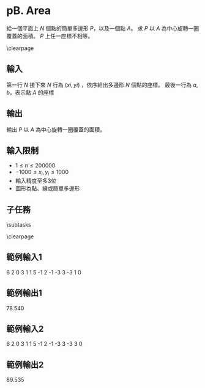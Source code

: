 # pB. Area

給一個平面上 $N$ 個點的簡單多邊形 $P$，以及一個點 $A$。
求 $P$ 以 $A$ 為中心旋轉一圈覆蓋的面積。
$P$ 上任一座標不相等。


\clearpage

## 輸入
第一行 $N$
接下來 $N$ 行為 $(xi, yi)$ ，依序給出多邊形 $N$ 個點的座標。
最後一行為 $a, b$，表示點 $A$ 的座標

## 輸出
輸出 $P$ 以 $A$ 為中心旋轉一圈覆蓋的面積。

## 輸入限制
 - $1 \leq n \leq 200000$
 - $-1000 \leq x_i, y_i \leq 1000$
 - 輸入精度至多3位
 - 圖形為點、線或簡單多邊形


## 子任務
\subtasks

\clearpage

## 範例輸入1
6
2 0
3 1
1 5
-1 2
-1 -3
3 -3
1 0

## 範例輸出1
78.540

## 範例輸入2
6
2 0
3 1
1 5
-1 2
-1 -3
3 -3
3 0

## 範例輸出2
89.535
